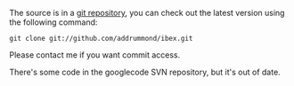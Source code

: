 The source is in a [git repository](http://github.com/addrummond/ibex/), you can check out the latest version using the following command:
```
git clone git://github.com/addrummond/ibex.git
```
Please contact me if you want commit access.

There's some code in the googlecode SVN repository, but it's out of date.